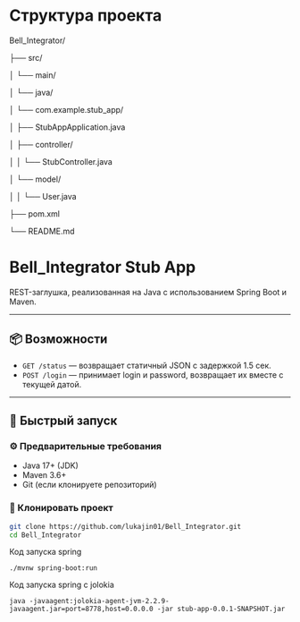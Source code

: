 # Структура проекта

Bell_Integrator/

├── src/

│ └── main/

│ └── java/

│ └── com.example.stub_app/

│ ├── StubAppApplication.java

│ ├── controller/

│ │ └── StubController.java

│ └── model/

│ │ └── User.java

├── pom.xml

└── README.md

# Bell_Integrator Stub App

REST-заглушка, реализованная на Java с использованием Spring Boot и Maven.

---

## 📦 Возможности

- `GET /status` — возвращает статичный JSON с задержкой 1.5 сек.
- `POST /login` — принимает login и password, возвращает их вместе с текущей датой.

---

## 🚀 Быстрый запуск

### ⚙️ Предварительные требования

- Java 17+ (JDK)
- Maven 3.6+
- Git (если клонируете репозиторий)

### 🔽 Клонировать проект

```bash
git clone https://github.com/lukajin01/Bell_Integrator.git
cd Bell_Integrator
```

Код запуска spring
```
./mvnw spring-boot:run
```
Код запуска spring с jolokia
```
java -javaagent:jolokia-agent-jvm-2.2.9-javaagent.jar=port=8778,host=0.0.0.0 -jar stub-app-0.0.1-SNAPSHOT.jar
```
